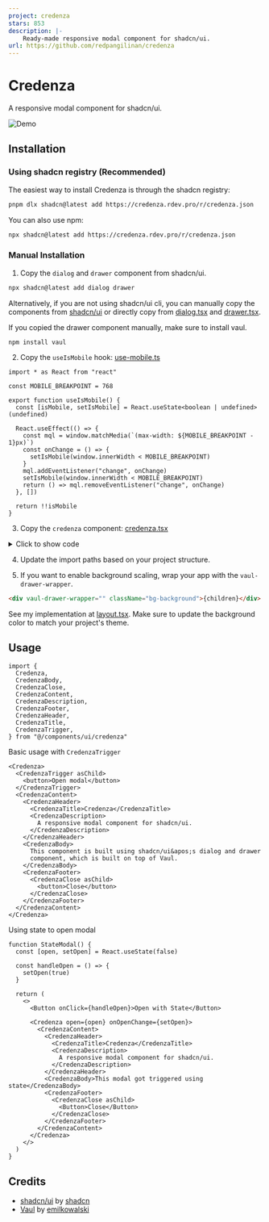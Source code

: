 ```yaml
---
project: credenza
stars: 853
description: |-
    Ready-made responsive modal component for shadcn/ui.
url: https://github.com/redpangilinan/credenza
---
```


# Credenza

A responsive modal component for shadcn/ui.

![Demo](https://github.com/redpangilinan/credenza/assets/82772769/d22580b3-9dbc-4a56-95e9-15b4bd278ff0)

## Installation

### Using shadcn registry (Recommended)

The easiest way to install Credenza is through the shadcn registry:

```bash
pnpm dlx shadcn@latest add https://credenza.rdev.pro/r/credenza.json
```

You can also use npm:

```bash
npx shadcn@latest add https://credenza.rdev.pro/r/credenza.json
```

### Manual Installation

1. Copy the `dialog` and `drawer` component from shadcn/ui.

```bash
npx shadcn@latest add dialog drawer
```

Alternatively, if you are not using shadcn/ui cli, you can manually copy the components from [shadcn/ui](https://ui.shadcn.com/docs) or directly copy from [dialog.tsx](src/components/ui/dialog.tsx) and [drawer.tsx](src/components/ui/drawer.tsx).

If you copied the drawer component manually, make sure to install vaul.

```
npm install vaul
```

2. Copy the `useIsMobile` hook: [use-mobile.ts](src/hooks/use-mobile.ts)

```tsx
import * as React from "react"

const MOBILE_BREAKPOINT = 768

export function useIsMobile() {
  const [isMobile, setIsMobile] = React.useState<boolean | undefined>(undefined)

  React.useEffect(() => {
    const mql = window.matchMedia(`(max-width: ${MOBILE_BREAKPOINT - 1}px)`)
    const onChange = () => {
      setIsMobile(window.innerWidth < MOBILE_BREAKPOINT)
    }
    mql.addEventListener("change", onChange)
    setIsMobile(window.innerWidth < MOBILE_BREAKPOINT)
    return () => mql.removeEventListener("change", onChange)
  }, [])

  return !!isMobile
}
```

3. Copy the `credenza` component: [credenza.tsx](src/components/ui/credenza.tsx)

<details>
<summary>Click to show code</summary>

```tsx
"use client"

import * as React from "react"

import { cn } from "@/lib/utils"
import { useIsMobile } from "@/hooks/use-mobile"
import {
  Dialog,
  DialogClose,
  DialogContent,
  DialogDescription,
  DialogFooter,
  DialogHeader,
  DialogTitle,
  DialogTrigger,
} from "@/components/ui/dialog"
import {
  Drawer,
  DrawerClose,
  DrawerContent,
  DrawerDescription,
  DrawerFooter,
  DrawerHeader,
  DrawerTitle,
  DrawerTrigger,
} from "@/components/ui/drawer"

interface BaseProps {
  children: React.ReactNode
}

interface RootCredenzaProps extends BaseProps {
  open?: boolean
  onOpenChange?: (open: boolean) => void
}

interface CredenzaProps extends BaseProps {
  className?: string
  asChild?: true
}

const CredenzaContext = React.createContext<{ isMobile: boolean }>({
  isMobile: false,
})

const useCredenzaContext = () => {
  const context = React.useContext(CredenzaContext)
  if (!context) {
    throw new Error(
      "Credenza components cannot be rendered outside the Credenza Context"
    )
  }
  return context
}

const Credenza = ({ children, ...props }: RootCredenzaProps) => {
  const isMobile = useIsMobile()
  const Credenza = isMobile ? Drawer : Dialog

  return (
    <CredenzaContext.Provider value={{ isMobile }}>
      <Credenza {...props} {...(isMobile && { autoFocus: true })}>
        {children}
      </Credenza>
    </CredenzaContext.Provider>
  )
}

const CredenzaTrigger = ({ className, children, ...props }: CredenzaProps) => {
  const { isMobile } = useCredenzaContext()
  const CredenzaTrigger = isMobile ? DrawerTrigger : DialogTrigger

  return (
    <CredenzaTrigger className={className} {...props}>
      {children}
    </CredenzaTrigger>
  )
}

const CredenzaClose = ({ className, children, ...props }: CredenzaProps) => {
  const { isMobile } = useCredenzaContext()
  const CredenzaClose = isMobile ? DrawerClose : DialogClose

  return (
    <CredenzaClose className={className} {...props}>
      {children}
    </CredenzaClose>
  )
}

const CredenzaContent = ({ className, children, ...props }: CredenzaProps) => {
  const { isMobile } = useCredenzaContext()
  const CredenzaContent = isMobile ? DrawerContent : DialogContent

  return (
    <CredenzaContent className={className} {...props}>
      {children}
    </CredenzaContent>
  )
}

const CredenzaDescription = ({
  className,
  children,
  ...props
}: CredenzaProps) => {
  const { isMobile } = useCredenzaContext()
  const CredenzaDescription = isMobile ? DrawerDescription : DialogDescription

  return (
    <CredenzaDescription className={className} {...props}>
      {children}
    </CredenzaDescription>
  )
}

const CredenzaHeader = ({ className, children, ...props }: CredenzaProps) => {
  const { isMobile } = useCredenzaContext()
  const CredenzaHeader = isMobile ? DrawerHeader : DialogHeader

  return (
    <CredenzaHeader className={className} {...props}>
      {children}
    </CredenzaHeader>
  )
}

const CredenzaTitle = ({ className, children, ...props }: CredenzaProps) => {
  const { isMobile } = useCredenzaContext()
  const CredenzaTitle = isMobile ? DrawerTitle : DialogTitle

  return (
    <CredenzaTitle className={className} {...props}>
      {children}
    </CredenzaTitle>
  )
}

const CredenzaBody = ({ className, children, ...props }: CredenzaProps) => {
  return (
    <div className={cn("px-4 md:px-0", className)} {...props}>
      {children}
    </div>
  )
}

const CredenzaFooter = ({ className, children, ...props }: CredenzaProps) => {
  const { isMobile } = useCredenzaContext()
  const CredenzaFooter = isMobile ? DrawerFooter : DialogFooter

  return (
    <CredenzaFooter className={className} {...props}>
      {children}
    </CredenzaFooter>
  )
}

export {
  Credenza,
  CredenzaTrigger,
  CredenzaClose,
  CredenzaContent,
  CredenzaDescription,
  CredenzaHeader,
  CredenzaTitle,
  CredenzaBody,
  CredenzaFooter,
}
```

</details>

4. Update the import paths based on your project structure.

5. If you want to enable background scaling, wrap your app with the `vaul-drawer-wrapper`.

```html
<div vaul-drawer-wrapper="" className="bg-background">{children}</div>
```

See my implementation at [layout.tsx](src/app/layout.tsx). Make sure to update the background color to match your project's theme.

## Usage

```tsx
import {
  Credenza,
  CredenzaBody,
  CredenzaClose,
  CredenzaContent,
  CredenzaDescription,
  CredenzaFooter,
  CredenzaHeader,
  CredenzaTitle,
  CredenzaTrigger,
} from "@/components/ui/credenza"
```

Basic usage with `CredenzaTrigger`

```tsx
<Credenza>
  <CredenzaTrigger asChild>
    <button>Open modal</button>
  </CredenzaTrigger>
  <CredenzaContent>
    <CredenzaHeader>
      <CredenzaTitle>Credenza</CredenzaTitle>
      <CredenzaDescription>
        A responsive modal component for shadcn/ui.
      </CredenzaDescription>
    </CredenzaHeader>
    <CredenzaBody>
      This component is built using shadcn/ui&apos;s dialog and drawer
      component, which is built on top of Vaul.
    </CredenzaBody>
    <CredenzaFooter>
      <CredenzaClose asChild>
        <button>Close</button>
      </CredenzaClose>
    </CredenzaFooter>
  </CredenzaContent>
</Credenza>
```

Using state to open modal

```tsx
function StateModal() {
  const [open, setOpen] = React.useState(false)

  const handleOpen = () => {
    setOpen(true)
  }

  return (
    <>
      <Button onClick={handleOpen}>Open with State</Button>

      <Credenza open={open} onOpenChange={setOpen}>
        <CredenzaContent>
          <CredenzaHeader>
            <CredenzaTitle>Credenza</CredenzaTitle>
            <CredenzaDescription>
              A responsive modal component for shadcn/ui.
            </CredenzaDescription>
          </CredenzaHeader>
          <CredenzaBody>This modal got triggered using state</CredenzaBody>
          <CredenzaFooter>
            <CredenzaClose asChild>
              <Button>Close</Button>
            </CredenzaClose>
          </CredenzaFooter>
        </CredenzaContent>
      </Credenza>
    </>
  )
}
```

## Credits

- [shadcn/ui](https://github.com/shadcn-ui/ui) by [shadcn](https://github.com/shadcn)
- [Vaul](https://github.com/emilkowalski/vaul) by [emilkowalski](https://github.com/emilkowalski)

